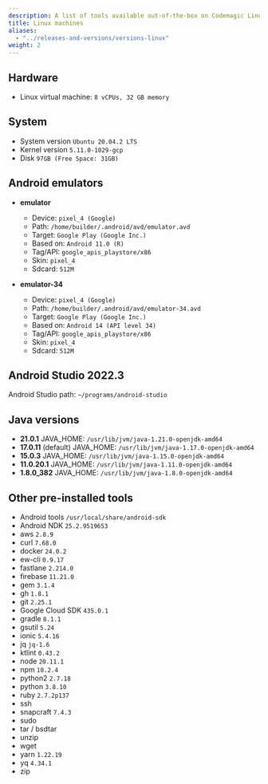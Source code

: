 ```yaml
---
description: A list of tools available out-of-the-box on Codemagic Linux build machines.
title: Linux machines
aliases:
  - "../releases-and-versions/versions-linux"
weight: 2
---
```


## Hardware

- Linux virtual machine: `8 vCPUs, 32 GB memory`

## System

- System version `Ubuntu 20.04.2 LTS`
- Kernel version `5.11.0-1029-gcp`
- Disk `97GB (Free Space: 31GB)`

## Android emulators

- **emulator**

  - Device: `pixel_4 (Google)`
  - Path: `/home/builder/.android/avd/emulator.avd`
  - Target: `Google Play (Google Inc.)`
  - Based on: `Android 11.0 (R)`
  - Tag/API: `google_apis_playstore/x86`
  - Skin: `pixel_4`
  - Sdcard: `512M`

- **emulator-34**

  - Device: `pixel_4 (Google)`
  - Path: `/home/builder/.android/avd/emulator-34.avd`
  - Target: `Google Play (Google Inc.)`
  - Based on: `Android 14 (API level 34)`
  - Tag/API: `google_apis_playstore/x86`
  - Skin: `pixel_4`
  - Sdcard: `512M`

## Android Studio 2022.3

Android Studio path: `~/programs/android-studio`

## Java versions

- **21.0.1** JAVA_HOME: `/usr/lib/jvm/java-1.21.0-openjdk-amd64`
- **17.0.11** (default) JAVA_HOME: `/usr/lib/jvm/java-1.17.0-openjdk-amd64`
- **15.0.3** JAVA_HOME: `/usr/lib/jvm/java-1.15.0-openjdk-amd64`
- **11.0.20.1** JAVA_HOME: `/usr/lib/jvm/java-1.11.0-openjdk-amd64`
- **1.8.0_382** JAVA_HOME: `/usr/lib/jvm/java-1.8.0-openjdk-amd64`

## Other pre-installed tools

- Android tools `/usr/local/share/android-sdk`
- Android NDK `25.2.9519653`
- aws `2.8.9`
- curl `7.68.0`
- docker `24.0.2`
- ew-cli `0.9.17`
- fastlane `2.214.0`
- firebase `11.21.0`
- gem `3.1.4`
- gh `1.8.1`
- git `2.25.1`
- Google Cloud SDK `435.0.1`
- gradle `8.1.1`
- gsutil `5.24`
- ionic `5.4.16`
- jq `jq-1.6`
- ktlint `0.43.2`
- node `20.11.1`
- npm `10.2.4`
- python2 `2.7.18`
- python `3.8.10`
- ruby `2.7.2p137`
- ssh
- snapcraft `7.4.3`
- sudo
- tar / bsdtar
- unzip
- wget
- yarn `1.22.19`
- yq `4.34.1`
- zip
